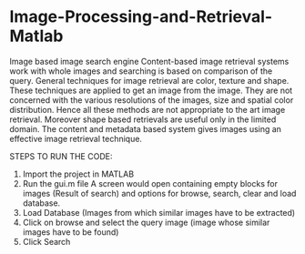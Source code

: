 # Image-Processing-and-Retrieval-Matlab
Image based image search engine
Content-based image retrieval systems work with whole images and searching is based on comparison of the query. 
General techniques for image retrieval are color, texture and shape. These techniques are applied to get an image from the image. They are not concerned with the various resolutions of the images, size and spatial color distribution. Hence all these methods are not appropriate to the art image retrieval. Moreover shape based retrievals are useful only in the limited domain.
The content and metadata based system gives images using an effective image retrieval technique. 

STEPS TO RUN THE CODE:
  1. Import the project in MATLAB
  2. Run the gui.m file
  A screen would open containing empty blocks for images (Result of search) and options for browse, search, clear and load database.
  3. Load Database (Images from which similar images have to be extracted)
  4. Click on browse and select the query image (image whose similar images have to be found)
  5. Click Search
